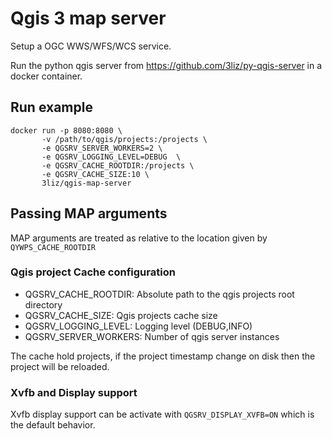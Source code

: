 # Qgis 3 map  server

Setup a OGC WWS/WFS/WCS service.

Run the python qgis server from https://github.com/3liz/py-qgis-server in a docker container.

## Run example

```
docker run -p 8080:8080 \
       -v /path/to/qgis/projects:/projects \
       -e QGSRV_SERVER_WORKERS=2 \
       -e QGSRV_LOGGING_LEVEL=DEBUG  \
       -e QGSRV_CACHE_ROOTDIR:/projects \
       -e QGSRV_CACHE_SIZE:10 \
       3liz/qgis-map-server
```


## Passing MAP arguments

MAP arguments are treated as relative to the location given by  `QYWPS_CACHE_ROOTDIR`

### Qgis project Cache configuration

- QGSRV\_CACHE\_ROOTDIR: Absolute path to the qgis projects root directory
- QGSRV\_CACHE\_SIZE: Qgis projects cache size
- QGSRV\_LOGGING\_LEVEL: Logging level (DEBUG,INFO)
- QGSRV\_SERVER\_WORKERS: Number of qgis server instances

The cache hold projects, if the project timestamp change on disk then the project will be reloaded.

### Xvfb and Display support

Xvfb display support can be activate with `QGSRV_DISPLAY_XVFB=ON` which is the default behavior.

